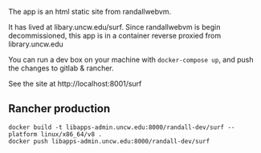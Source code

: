 The app is an html static site from randallwebvm.

It has lived at libary.uncw.edu/surf.  Since randallwebvm is begin decommissioned, this app is in a container reverse proxied from library.uncw.edu

You can run a dev box on your machine with `docker-compose up`, and push the changes to gitlab & rancher.

See the site at http://localhost:8001/surf

## Rancher production

```
docker build -t libapps-admin.uncw.edu:8000/randall-dev/surf --platform linux/x86_64/v8 .
docker push libapps-admin.uncw.edu:8000/randall-dev/surf
```